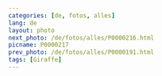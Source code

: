 ```yaml
---
categories: [de, fotos, alles]
lang: de
layout: photo
next_photo: /de/fotos/alles/P0000216.html
picname: P0000217
prev_photo: /de/fotos/alles/P0000191.html
tags: [Giraffe]
---
```

